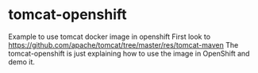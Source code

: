 # tomcat-openshift
Example to use tomcat docker image in openshift
First look to https://github.com/apache/tomcat/tree/master/res/tomcat-maven
The tomcat-openshift is just explaining how to use the image in OpenShift and demo it.
